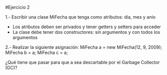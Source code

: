 #Ejercicio 2

1.- Escribir una clase MiFecha que tenga como atributos: dia, mes y anio
- Los atributos deben ser privados y tener getters y setters para acceder
- La clase debe tener dos constructores: sin argumentos y con todos los argumentos

2.- Realizar la siguiente asignación:
MiFecha a = new MiFecha(12, 9, 2009);
MiFecha b = a;
MiFecha c = a;

¿Qué tiene que pasar para que a sea descartable por el Garbage Collector (GC)?
